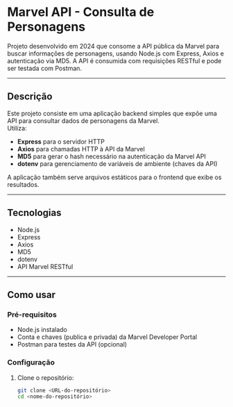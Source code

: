 # Marvel API - Consulta de Personagens

Projeto desenvolvido em 2024 que consome a API pública da Marvel para buscar informações de personagens, usando Node.js com Express, Axios e autenticação via MD5. A API é consumida com requisições RESTful e pode ser testada com Postman.

---

## Descrição

Este projeto consiste em uma aplicação backend simples que expõe uma API para consultar dados de personagens da Marvel.  
Utiliza:  
- **Express** para o servidor HTTP  
- **Axios** para chamadas HTTP à API da Marvel  
- **MD5** para gerar o hash necessário na autenticação da Marvel API  
- **dotenv** para gerenciamento de variáveis de ambiente (chaves da API)  

A aplicação também serve arquivos estáticos para o frontend que exibe os resultados.

---

## Tecnologias

- Node.js  
- Express  
- Axios  
- MD5  
- dotenv  
- API Marvel RESTful  

---

## Como usar

### Pré-requisitos

- Node.js instalado  
- Conta e chaves (publica e privada) da Marvel Developer Portal  
- Postman para testes da API (opcional)

### Configuração

1. Clone o repositório:  
   ```bash
   git clone <URL-do-repositório>
   cd <nome-do-repositório>
  
